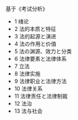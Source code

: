 基于《考试分析》

- 1 绪论
- 2 法的本质と特征
- 3 法的起源と演进
- 4 法の作用と价值
- 5 法の渊源、效力と分类
- 6 法律要素と法律体系
- 7 立法
- 8 法律实施
- 9 法律职业と法律方法
- 10 法律关系
- 11 法律责任と法律制裁
- 12 法治
- 13 法与社会